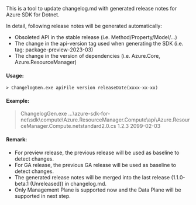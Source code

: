 This is a tool to update changelog.md with generated release notes for Azure SDK for Dotnet. 

In detail, following release notes will be generated automatically:

- Obsoleted API in the stable release (i.e. Method/Property/Model/...)
- The change in the api-version tag used when generating the SDK (i.e. tag: package-preview-2023-03)
- The change in the version of dependencies (i.e. Azure.Core, Azure.ResourceManager)

#### Usage:

```
> ChangelogGen.exe apiFile version releaseDate(xxxx-xx-xx)
```

#### Example:
>ChangelogGen.exe ...\azure-sdk-for-net\sdk\compute\Azure.ResourceManager.Compute\api\Azure.ResourceManager.Compute.netstandard2.0.cs 1.2.3 2099-02-03

#### Remark:
- For preview release, the previous release will be used as baseline to detect changes.
- For GA release, the previous GA release will be used as baseline to detect changes.
- The generated release notes will be merged into the last release (1.1.0-beta.1 (Unreleased)) in changelog.md.
- Only Management Plane is supported now and the Data Plane will be supported in next step.